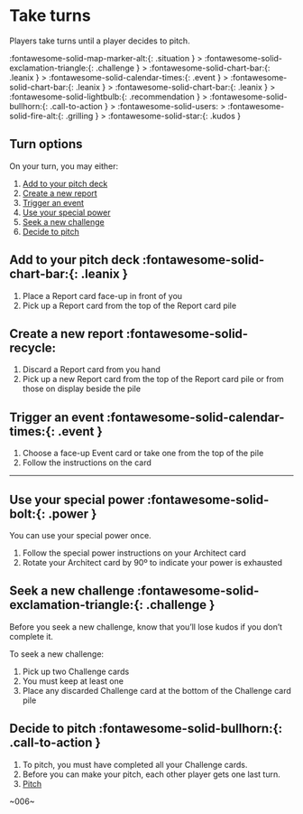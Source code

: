 # Take turns

Players take turns until a player decides to pitch. 

:fontawesome-solid-map-marker-alt:{: .situation } > :fontawesome-solid-exclamation-triangle:{: .challenge } > :fontawesome-solid-chart-bar:{: .leanix } > :fontawesome-solid-calendar-times:{: .event  } > :fontawesome-solid-chart-bar:{: .leanix } > :fontawesome-solid-chart-bar:{: .leanix }  > :fontawesome-solid-lightbulb:{: .recommendation } > :fontawesome-solid-bullhorn:{: .call-to-action } > :fontawesome-solid-users: > :fontawesome-solid-fire-alt:{: .grilling } > :fontawesome-solid-star:{: .kudos }

## Turn options

On your turn, you may either: 

1. [Add to your pitch deck](#add-to-your-pitch-deck)
2. [Create a new report](#create-a-new-report)
3. [Trigger an event](#trigger-an-event)
4. [Use your special power](#use-your-special-power)
5. [Seek a new challenge](#seek-a-new-challenge)
6. [Decide to pitch](#decide-to-pitch)

## Add to your pitch deck :fontawesome-solid-chart-bar:{: .leanix }

1. Place a Report card face-up in front of you
2. Pick up a Report card from the top of the Report card pile

## Create a new report :fontawesome-solid-recycle:

1. Discard a Report card from you hand
2. Pick up a new Report card from the top of the Report card pile or from those on display beside the pile

## Trigger an event :fontawesome-solid-calendar-times:{: .event  }

1. Choose a face-up Event card or take one from the top of the pile
2. Follow the instructions on the card

---  

## Use your special power :fontawesome-solid-bolt:{: .power  }

You can use your special power once.  

1. Follow the special power instructions on your Architect card
2. Rotate your Architect card by 90º to indicate your power is exhausted

## Seek a new challenge :fontawesome-solid-exclamation-triangle:{: .challenge }

Before you seek a new challenge, know that you’ll lose kudos if you don’t complete it.

To seek a new challenge: 

1. Pick up two Challenge cards
2. You must keep at least one
3. Place any discarded Challenge card at the bottom of the Challenge card pile

## Decide to pitch :fontawesome-solid-bullhorn:{: .call-to-action }

1. To pitch, you must have completed all your Challenge cards.
2. Before you can make your pitch, each other player gets one last turn. 
3. [Pitch](pitch.md)


~006~
